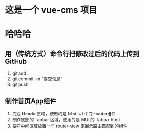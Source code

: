 # 这是一个 vue-cms 项目
# 哈哈哈

## 用（传统方式）命令行把修改过后的代码上传到GitHub
1. git add .
2. git commit -m "提交信息"
3. git push

## 制作首页App组件
1. 完成 Header区域，使用的是 Mint-UI 中的Header组件
2. 制作底部的 Tabbar 区域，使用的是 MUI 的 Tabbar.html
3. 要在中间区域放置一个 router-view 来展示路由匹配到的组件